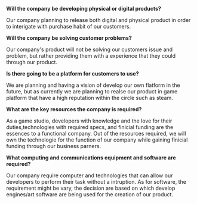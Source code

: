 
  **Will the company be developing physical or digital products?**
  
  Our company planning to release both digital and physical product in order to interigate with purchase habit of our customers.
  
  **Will the company be solving customer problems?**
  
  Our company's product will not be solving our customers issue and problem, but rather providing them with a experience that they could
through our product.

  **Is there going to be a platform for customers to use?**
  
  We are planning and having a vision of develop our own flatform in the future, but as currently we are planning to realse our product
in game platform that have a high reputation within the circle such as steam.


**What are the key resources the company is required?**

  As a game studio, developers with knowledge and the love for their duties,technologies with required specs, 
  and finicial funding are the essences to a functional company.
  Out of the resources required, we will own the technologie for the function of our company while
  gaining finicial funding through our business parners.
  
**What computing and communications equipment and software are required?**

  Our company require computer and technologies that can allow our developers to perform their task without a intruption.
As for software, the requirement might be vary, the decision are based on which develop engines/art software are being used for the creation of our product.
